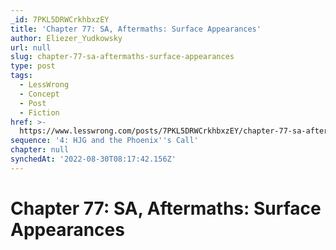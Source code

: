 ```yaml
---
_id: 7PKL5DRWCrkhbxzEY
title: 'Chapter 77: SA, Aftermaths: Surface Appearances'
author: Eliezer_Yudkowsky
url: null
slug: chapter-77-sa-aftermaths-surface-appearances
type: post
tags:
  - LessWrong
  - Concept
  - Post
  - Fiction
href: >-
  https://www.lesswrong.com/posts/7PKL5DRWCrkhbxzEY/chapter-77-sa-aftermaths-surface-appearances
sequence: '4: HJG and the Phoenix''s Call'
chapter: null
synchedAt: '2022-08-30T08:17:42.156Z'
---
```


# Chapter 77: SA, Aftermaths: Surface Appearances
